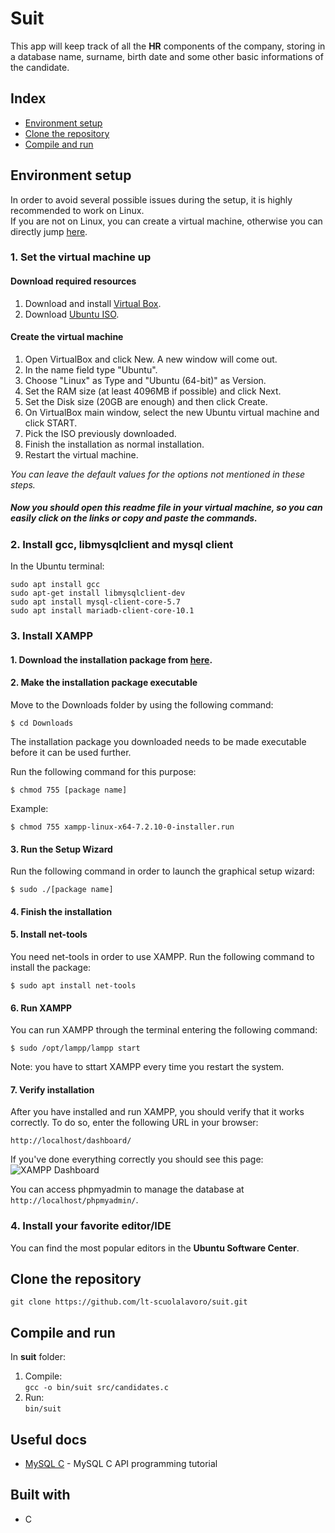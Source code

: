 # Suit
This app will keep track of all the __HR__ components of the company, storing in a database name, surname, birth date and some other basic informations of the candidate.

## Index
* [Environment setup](https://github.com/lt-scuolalavoro/suit#environment-setup)
* [Clone the repository](https://github.com/lt-scuolalavoro/suit#clone-the-repository)
* [Compile and run](https://github.com/lt-scuolalavoro/suit#compile-and-run)

## Environment setup
In order to avoid several possible issues during the setup, it is highly recommended to work on Linux.\
If you are not on Linux, you can create a virtual machine, otherwise you can directly jump [here](https://github.com/lt-scuolalavoro/suit#2-install-gcc-and-libmysqlclient).
### 1. Set the virtual machine up 
#### Download required resources
1. Download and install [Virtual Box](https://www.virtualbox.org/wiki/Downloads).
2. Download [Ubuntu ISO](https://www.ubuntu.com/download/desktop).
#### Create the virtual machine
1. Open VirtualBox and click New. A new window will come out.
3. In the name field type "Ubuntu".
4. Choose "Linux" as Type and "Ubuntu (64-bit)" as Version.
3. Set the RAM size (at least 4096MB if possible) and click Next.
4. Set the Disk size (20GB are enough) and then click Create.
5. On VirtualBox main window, select the new Ubuntu virtual machine and click START.
6. Pick the ISO previously downloaded.
6. Finish the installation as normal installation.
7. Restart the virtual machine.

_You can leave the default values for the options not mentioned in these steps._

##### Now you should open this readme file in your virtual machine, so you can easily click on the links or copy and paste the commands.
### 2. Install gcc, libmysqlclient and mysql client
In the Ubuntu terminal:
```
sudo apt install gcc
sudo apt-get install libmysqlclient-dev
sudo apt install mysql-client-core-5.7   
sudo apt install mariadb-client-core-10.1
```
### 3. Install XAMPP
#### 1. Download the installation package from [here](https://www.apachefriends.org/it/download.html).
#### 2. Make the installation package executable
Move to the Downloads folder by using the following command:
```
$ cd Downloads
```
The installation package you downloaded needs to be made executable before it can be used further.

Run the following command for this purpose:
```
$ chmod 755 [package name]
```
Example:
```
$ chmod 755 xampp-linux-x64-7.2.10-0-installer.run
```
#### 3. Run the Setup Wizard
Run the following command in order to launch the graphical setup wizard:
```
$ sudo ./[package name]

```
#### 4. Finish the installation
#### 5. Install net-tools
You need net-tools in order to use XAMPP. Run the following command to install the package:
```
$ sudo apt install net-tools
```
#### 6. Run XAMPP
You can run XAMPP through the terminal entering the following command:
```
$ sudo /opt/lampp/lampp start
```
Note: you have to sttart XAMPP every time you restart the system.

#### 7. Verify installation
After you have installed and run XAMPP, you should verify that it works correctly. To do so, enter the following URL in your browser:
```
http://localhost/dashboard/
```
If you've done everything correctly you should see this page:
![XAMPP Dashboard](https://vitux.com/wp-content/uploads/2018/10/word-image-14-768x369.png)

You can access phpmyadmin to manage the database at `http://localhost/phpmyadmin/`.

### 4. Install your favorite editor/IDE
You can find the most popular editors in the **Ubuntu Software Center**.

## Clone the repository
```
git clone https://github.com/lt-scuolalavoro/suit.git
```
## Compile and run
In __suit__ folder:
1. Compile:\
```gcc -o bin/suit src/candidates.c```    
2. Run:\
```bin/suit```
## Useful docs 
* [MySQL C](https://docs.google.com/document/d/1XyP09J5EF2wkSpmlwJ9Ew7IGDa0sb1mDyL_xx6XuTk8/edit) - MySQL C API programming tutorial
 
## Built with
* C
